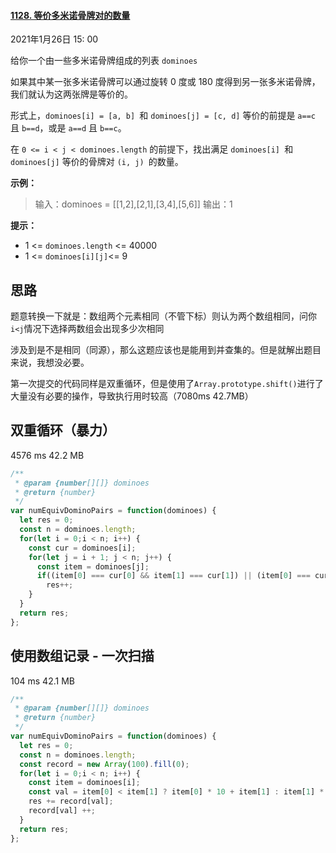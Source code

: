 

#### [1128. 等价多米诺骨牌对的数量](https://leetcode-cn.com/problems/number-of-equivalent-domino-pairs/)

2021年1月26日 15: 00



给你一个由一些多米诺骨牌组成的列表 `dominoes`

如果其中某一张多米诺骨牌可以通过旋转 0 度或 180 度得到另一张多米诺骨牌，我们就认为这两张牌是等价的。

形式上，`dominoes[i] = [a, b] `和 `dominoes[j] = [c, d]` 等价的前提是 `a==c` 且 `b==d`，或是 `a==d` 且 `b==c`。

在 `0 <= i < j < dominoes.length` 的前提下，找出满足 `dominoes[i] `和 `dominoes[j]` 等价的骨牌对 `(i, j) `的数量。

 

**示例：**

> 输入：dominoes = [[1,2],[2,1],[3,4],[5,6]]
> 输出：1

**提示：**

- 1 <= `dominoes.length` <= 40000
- 1 <= `dominoes[i][j]`<= 9



## 思路

题意转换一下就是：数组两个元素相同（不管下标）则认为两个数组相同，问你`i<j`情况下选择两数组会出现多少次相同

涉及到是不是相同（同源），那么这题应该也是能用到并查集的。但是就解出题目来说，我想没必要。

第一次提交的代码同样是双重循环，但是使用了`Array.prototype.shift()`进行了大量没有必要的操作，导致执行用时较高（7080ms 42.7MB）

## 双重循环（暴力）

4576 ms	42.2 MB

```js
/**
 * @param {number[][]} dominoes
 * @return {number}
 */
var numEquivDominoPairs = function(dominoes) {
  let res = 0;
  const n = dominoes.length;
  for(let i = 0;i < n; i++) {
    const cur = dominoes[i];
    for(let j = i + 1; j < n; j++) {
      const item = dominoes[j];
      if((item[0] === cur[0] && item[1] === cur[1]) || (item[0] === cur[1] && item[1] === cur[0]))
        res++;
    }
  }
  return res;
};
```

## 使用数组记录 -  一次扫描

104 ms	42.1 MB

```js
/**
 * @param {number[][]} dominoes
 * @return {number}
 */
var numEquivDominoPairs = function(dominoes) {
  let res = 0;
  const n = dominoes.length;
  const record = new Array(100).fill(0);
  for(let i = 0;i < n; i++) {
    const item = dominoes[i];
    const val = item[0] < item[1] ? item[0] * 10 + item[1] : item[1] * 10 + item[0];
    res += record[val];
    record[val] ++;
  }
  return res;
};
```

